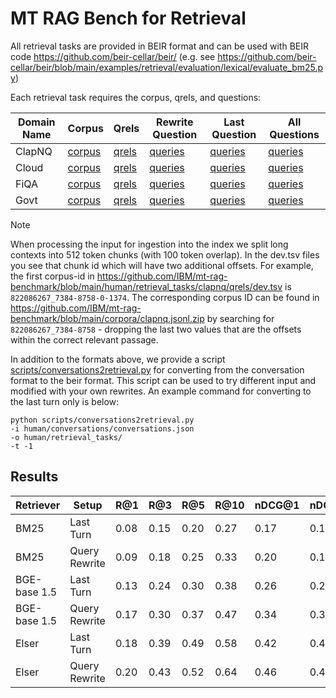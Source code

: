 
# MT RAG Bench for Retrieval

All retrieval tasks are provided in BEIR format and can be used with BEIR code https://github.com/beir-cellar/beir/ (e.g. see https://github.com/beir-cellar/beir/blob/main/examples/retrieval/evaluation/lexical/evaluate_bm25.py)

Each retrieval task requires the corpus, qrels, and questions:

| Domain Name  | Corpus | Qrels | Rewrite Question | Last Question | All Questions |
| ------------- |  ------------- | ------------- | ------------- | ------------- | ------------- | 
|  ClapNQ |  [corpus](/corpora/clapnq.jsonl) | [qrels](clapnq/qrels/dev.tsv) | [queries](clapnq/clapnq_rewrite.jsonl) | [queries](clapnq/clapnq_lastturn.jsonl) | [queries](clapnq/clapnq_questions.jsonl) |
|  Cloud |  [corpus](/corpora/cloud.jsonl) | [qrels](cloud/qrels/dev.tsv) | [queries](cloud/cloud_rewrite.jsonl) | [queries](cloud/cloud_lastturn.jsonl) | [queries](cloud/cloud_questions.jsonl) | [Queries](cloud/qrels/dev.tsv) | 
|  FiQA |   [corpus](/corpora/fiqa.jsonl) | [qrels](fiqa/qrels/dev.tsv) | [queries](fiqa/fiqa_rewrite.jsonl) | [queries](fiqa/fiqa_lastturn.jsonl) | [queries](fiqa/) | [queries](fiqa/fiqa_questions.jsonl) |
|  Govt |   [corpus](/corpora/govt.jsonl) | [qrels](govtqrels/dev.tsv/) | [queries](govt/govt_rewrite.jsonl) | [queries](govt/govt_lastturn.jsonl) | [queries](govt/govt_questions.jsonl) |

>[!NOTE]  
>When processing the input for ingestion into the index we split long contexts into 512 token chunks (with 100 token overlap). In the dev.tsv files you see that chunk id which will have two additional offsets. For example, the first corpus-id in https://github.com/IBM/mt-rag-benchmark/blob/main/human/retrieval_tasks/clapnq/qrels/dev.tsv is  `822086267_7384-8758-0-1374`. The corresponding corpus ID can be found in https://github.com/IBM/mt-rag-benchmark/blob/main/corpora/clapnq.jsonl.zip by searching for `822086267_7384-8758` - dropping the last two values that are the offsets within the correct relevant passage.

In addition to the formats above, we provide a script [scripts/conversations2retrieval.py](/scripts/conversations2retrieval.py) for converting from the conversation format to the beir format. This script can be used to try different input and modified with your own rewrites. An example command for converting to the last turn only is below:

```
python scripts/conversations2retrieval.py 
-i human/conversations/conversations.json
-o human/retrieval_tasks/
-t -1
```

## Results

| Retriever  | Setup | R@1 | R@3 | R@5 | R@10 | nDCG@1 | nDCG@3 | nDCG@5 | nDCG@10 | 
| ------------- |  ------------- | ------------- | ------------- |  ------------- | ------------- | ------------- |  ------------- | ------------- | ------------- |  
BM25 | Last Turn | 0.08 | 0.15 | 0.20 | 0.27 | 0.17 | 0.16 | 0.18 | 0.21
BM25 | Query Rewrite | 0.09 | 0.18 | 0.25 | 0.33 | 0.20 | 0.19 | 0.22 | 0.25
BGE-base 1.5 |  Last Turn | 0.13 | 0.24 | 0.30 | 0.38 | 0.26 | 0.25 | 0.27 | 0.30
BGE-base 1.5 | Query Rewrite | 0.17 | 0.30 | 0.37 | 0.47 | 0.34 | 0.31 | 0.34 | 0.38
Elser | Last Turn | 0.18 | 0.39 | 0.49 | 0.58 | 0.42 | 0.41 | 0.45 | 0.49
Elser | Query Rewrite | 0.20 | 0.43 | 0.52 | 0.64 | 0.46 | 0.45 | 0.48 | 0.54
